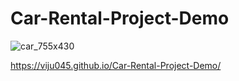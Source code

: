 # Car-Rental-Project-Demo

![car_755x430](https://user-images.githubusercontent.com/103639035/215740631-34b56c17-ff1a-45c8-aec7-34203c1a6eff.png)

https://viju045.github.io/Car-Rental-Project-Demo/
